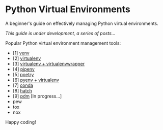 # Python Virtual Environments

A beginner's guide on effectively managing Python virtual environments.

*This guide is under development, a series of posts...*

Popular Python virtual environment management tools:
* [1] [venv](venv/README.md)
* [2] [virtualenv](virtualenv/README.md)
* [3] [virtualenv + virtualenvwrapper](virtualenv+virtualenwrapper/README.md)
* [4] [pipenv](pipenv/README.md)
* [5] [poetry](poetry/README.md)
* [6] [pyenv + virtualenv](pyenv+virtualenv/README.md)
* [7] [conda](conda/README.md)
* [8] [hatch](hatch/README.md)
* [9] [pdm](pdm/README.md) [In progress...]
* pew
* tox
* nox

Happy coding!
